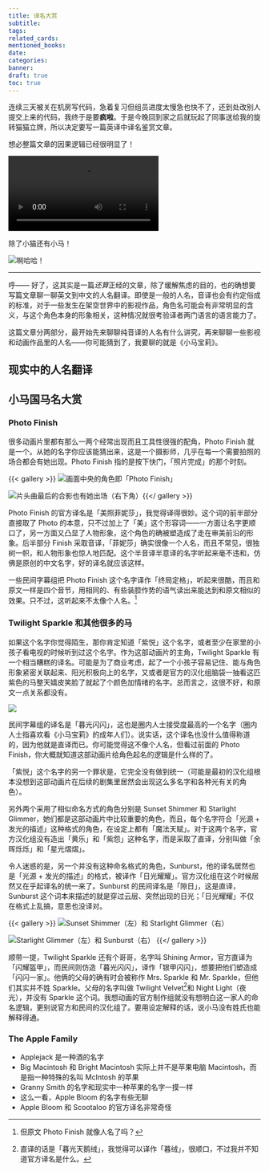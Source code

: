 ```yaml
---
title: 译名大赏
subtitle: 
tags: 
related_cards: 
mentioned_books: 
date: 
categories: 
banner: 
draft: true
toc: true
---
```


连续三天被关在机房写代码，急着复习但组员进度太慢急也快不了，还到处改别人提交上来的代码，我终于是要**疯啦**。于是今晚回到家之后就玩起了同事送给我的旋转猫猫立牌，所以决定要写一篇英译中译名鉴赏文章。

想必整篇文章的因果逻辑已经很明显了！

<div>
	<video src="https://image.guhub.cn/picgo2025/freecompress-IMG_4256.mp4"></video>
</div>
<!--more-->

除了小猫还有小马！

![](https://image.guhub.cn/picgo2025/large-2775847205.jpg "啊哈哈！")

---

呼—— 好了，这其实是一篇*还算*正经的文章，除了缓解焦虑的目的，也的确想要写篇文章聊一聊英文到中文的人名翻译。即使是一般的人名，音译也会有约定俗成的标准，对于一些发生在架空世界中的影视作品，角色名可能会有非常明显的含义，与这个角色本身的形象相关，这种情况就很考验译者两门语言的语言能力了。

这篇文章分两部分，最开始先来聊聊纯音译的人名有什么讲究，再来聊聊一些影视和动画作品里的人名——你可能猜到了，我要聊的就是《小马宝莉》。

## 现实中的人名翻译

## 小马国马名大赏

### Photo Finish

很多动画片里都有那么一两个经常出现而且工具性很强的配角，Photo Finish 就是一个。从她的名字你应该能猜出来，这是一个摄影师，几乎在每一个需要拍照的场合都会有她出现。Photo Finish 指的是按下快门，「照片完成」的那个时刻。

{{< gallery >}}
![](https://image.guhub.cn/picgo2025/Photo-finish.jpg "画面中央的角色即「Photo Finish」")

![](https://image.guhub.cn/picgo2025/PixPin_2025-06-18_22-37-46%20Large.jpeg "片头曲最后的合影也有她出场（右下角）"){{</ gallery >}}

Photo Finish 的官方译名是「美照菲妮莎」，我觉得译得很妙。这个词的前半部分直接取了 Photo 的本意，只不过加上了「美」这个形容词——一方面让名字更顺口了，另一方面又凸显了人物形象，这个角色的确被塑造成了走在审美前沿的形象。后半部分 Finish 采取音译，「菲妮莎」确实很像一个人名，而且不常见，很独树一帜，和人物形象也惊人地匹配。这个半音译半意译的名字听起来毫不违和，仿佛是原创的中文名字，好的译名就应该这样。

一些民间字幕组把 Photo Finish 这个名字译作「终局定格」，听起来很酷，而且和原文一样是四个音节，用相同的、有些装腔作势的语气读出来能达到和原文相似的效果。只不过，这听起来不太像个人名。[^1]

### Twilight Sparkle 和其他很多的马

如果这个名字你觉得陌生，那你肯定知道「紫悦」这个名字，或者至少在家里的小孩子看电视的时候听到过这个名字。作为这部动画片的主角，Twilight Sparkle 有一个相当糟糕的译名。可能是为了商业考虑，起了一个小孩子容易记住、能与角色形象紧密关联起来、阳光积极向上的名字，又或者是官方的汉化组脑袋一抽看这匹紫色的马整天嬉皮笑脸了就起了个颜色加情绪的名字。总而言之，这很不好，和原文一点关系都没有。

![](https://image.guhub.cn/picgo2025/Twilight_with_robe_and_scepter_S4E02.webp)

民间字幕组的译名是「暮光闪闪」，这也是圈内人士接受度最高的一个名字（圈内人士指喜欢看《小马宝莉》的成年人们）。说实话，这个译名也没什么值得称道的，因为他就是直译而已。你可能觉得这不像个人名，但看过前面的 Photo Finish，你大概就知道这部动画片给角色起名的逻辑是什么样的了。

「紫悦」这个名字的另一个罪状是，它完全没有做到统一（可能是最初的汉化组根本没想到这部动画片在后续的剧集里居然会出现这么多名字和各种光有关的角色）。

另外两个采用了相似命名方式的角色分别是 Sunset Shimmer 和 Starlight Glimmer，她们都是这部动画片中比较重要的角色，而且，每个名字符合「光源 + 发光的描述」这种格式的角色，在设定上都有「魔法天赋」。对于这两个名字，官方汉化组没有造出「黄乐」和「紫怨」这种名字，而是采取了直译，分别叫做「余晖烁烁」和「星光熠熠」。

令人迷惑的是，另一个并没有这种命名格式的角色，Sunburst，他的译名居然也是「光源 + 发光的描述」的格式，被译作「日光耀耀」。官方汉化组在这个时候居然又在乎起译名的统一来了。Sunburst 的民间译名是「隙日」，这是直译，Sunburst 这个词本来描述的就是穿过云层、突然出现的日光；「日光耀耀」不仅在格式上乱搞，意思也没译对。

{{< gallery >}}
![](https://image.guhub.cn/picgo2025/Starlight_Glimmer_suddenly_standing_next_to_Sunset_EGS3.webp "Sunset Shimmer（左）和 Starlight Glimmer（右）")

![](https://image.guhub.cn/picgo2025/sunburst-and-starlight.webp "Starlight Glimmer（左）和 Sunburst（右）")
{{</ gallery >}}

顺带一提，Twilight Sparkle 还有个哥哥，名字叫 Shining Armor，官方直译为「闪耀盔甲」，而民间则仿造「暮光闪闪」，译作「银甲闪闪」，想要把他们塑造成「闪闪一家」。他俩的父母的确有时会被称作 Mrs. Sparkle 和 Mr. Sparkle，但他们其实并不姓 Sparkle。父母的名字叫做 Twilight Velvet[^2]和 Night Light（夜光），并没有 Sparkle 这个词。我想动画的官方制作组就没有想明白这一家人的命名逻辑，更别说官方和民间的汉化组了。要用设定解释的话，说小马没有姓氏也能解释得通。

### The Apple Family

- Applejack 是一种酒的名字
- Big Macintosh 和 Bright Macintosh 实际上并不是苹果电脑 Macintosh，而是指一种特殊的名叫 McIntosh 的苹果
- Granny Smith 的名字和现实中一种苹果的名字一摸一样
- 这么一看，Apple Bloom 的名字有些无聊
- Apple Bloom 和 Scootaloo 的官方译名非常奇怪

[^1]: 但原文 Photo Finish 就像人名了吗？

[^2]: 直译的话是「暮光天鹅绒」，我觉得可以译作「暮绒」，很顺口，不过我并不知道官方译名是什么。
